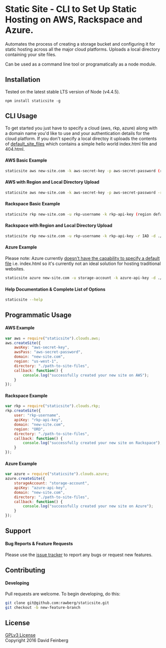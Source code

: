 # Static Site - CLI to Set Up Static Hosting on AWS, Rackspace and Azure.
Automates the process of creating a storage bucket and configuring it for static hosting across all the major cloud platforms. Uploads a local directory containing your site files.

Can be used as a command line tool or programatically as a node module.

## Installation
Tested on the latest stable LTS version of Node (v4.4.5). 
```
npm install staticsite -g
```

## CLI Usage
To get started you just have to specify a cloud (aws, rkp, azure) along with a domain name you'd like to use and your authentication details for the cloud platform. If you don't specify a local directoy it uploads the contents of [default_site_files](default_site_files) which contains a simple hello world index.html file and 404.html.
#### AWS Basic Example
```bash
staticsite aws new-site.com -k aws-secret-key -p aws-secret-password (region default is us-east-1)
```
#### AWS with Region and Local Directory Upload
```bash
staticsite aws new-site.com -k aws-secret-key -p aws-secret-password -r us-west-2 -d ./path-to-local-site-files
```

#### Rackspace Basic Example
```bash
staticsite rkp new-site.com -u rkp-username -k rkp-api-key (region default is DFW)
```

#### Rackspace with Region and Local Directory Upload
```bash
staticsite rkp new-site.com -u rkp-username -k rkp-api-key -r IAD -d ./path-to-local-site-files
```

#### Azure Example
Please note: Azure currently [doesn't have the capability to specify a default file](https://feedback.azure.com/forums/217298-storage/suggestions/1180039-support-a-default-blob-for-blob-storage-containers) i.e. index.html so it's currently not an ideal solution for hosting traditional websites.
```bash
staticsite azure new-site.com -u storage-account -k azure-api-key -d ./path-to-local-site-files
```

#### Help Documentation & Complete List of Options
```bash
staticsite --help
```

## Programmatic Usage
#### AWS Example
```JavaScript
var aws = require("staticsite").clouds.aws;
aws.createSite({
    awsKey: "aws-secret-key",
    awsPass: "aws-secret-password",
    domain: "new-site.com",
    region: "us-west-1",
    directory: "./path-to-site-files",
    callback: function() {
        console.log("successfully created your new site on AWS");
    }
});
```

#### Rackspace Example
```JavaScript
var rkp = require("staticsite").clouds.rkp;
rkp.createSite({
    user: "rkp-username",
    apiKey: "rkp-api-key",
    domain: "new-site.com",
    region: "ORD",
    directory: "./path-to-site-files",
    callback: function() {
        console.log("successfully created your new site on Rackspace");
    }
});
```

#### Azure Example
```JavaScript
var azure = require("staticsite").clouds.azure;
azure.createSite({
    storageAccount: "storage-account",
    apiKey: "azure-api-key",
    domain: "new-site.com",
    directory: "./path-to-site-files",
    callback: function() {
        console.log("successfully created your new site on Azure");
    }
});
```

## Support
#### Bug Reports & Feature Requests
Please use the [issue tracker](https://github.com/rawberg/staticsite/issues) to report any bugs or request new features.

## Contributing
#### Developing
Pull requests are welcome. To begin developing, do this:
```bash
git clone git@github.com:rawberg/staticsite.git
git checkout -b new-feature-branch
```

## License
[GPLv3 License](gpl-3.0.txt)  
Copyright 2016 David Feinberg
